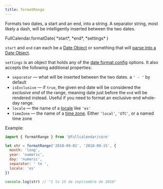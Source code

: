 ```yaml
---
title: formatRange
---
```


Formats two dates, a start and an end, into a string. A separator string, most likely a dash, will be intelligently inserted between the two dates.

<div class='spec' markdown='1'>
FullCalendar.formatDate( *start*, *end*, *settings* )
</div>

`start` and `end` can each be a [Date Object](date-object) or something that will [parse into a Date Object](date-parsing).

`settings` is an object that holds any of the [date format config](date-formatting) options. It also accepts the following additional properties:

- `separator` &mdash; what will be inserted between the two dates. a `' - '` by default
- `isExclusive` &mdash; if `true`, the given end date will be considered the *exclusive end* of the range, meaning date just before the `end` will be rendered instead. Useful if you need to format an exclusive-end whole-day range.
- `locale` &mdash; the name of a [locale](locale) like `'es'`
- `timeZone` &mdash; the name of a [time zone](timeZone). Either `'local'`, `'UTC'`, or a named time zone

Example:

```js
import { formatRange } from '@fullcalendar/core'

let str = formatRange('2018-09-01', '2018-09-15', {
  month: 'long',
  year: 'numeric',
  day: 'numeric',
  separator: ' to ',
  locale: 'es'
})

console.log(str) // "1 to 15 de septiembre de 2018"
```
